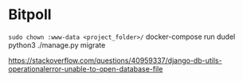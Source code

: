 # Bitpoll
`sudo chown :www-data <project_folder>/`
docker-compose run dudel python3 ./manage.py migrate

https://stackoverflow.com/questions/40959337/django-db-utils-operationalerror-unable-to-open-database-file
